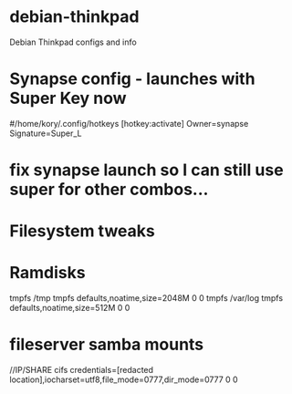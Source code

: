 # debian-thinkpad
Debian Thinkpad configs and info

# Synapse config - launches with Super Key now
#/home/kory/.config/hotkeys
[hotkey:activate]
Owner=synapse
Signature=Super_L

# fix synapse launch so I can still use super for other combos...

# Filesystem tweaks

# Ramdisks
tmpfs   /tmp    	tmpfs   defaults,noatime,size=2048M     0       0
tmpfs   /var/log        tmpfs   defaults,noatime,size=512M	0	0

# fileserver samba mounts
//IP/SHARE cifs credentials=[redacted location],iocharset=utf8,file_mode=0777,dir_mode=0777 0 0


